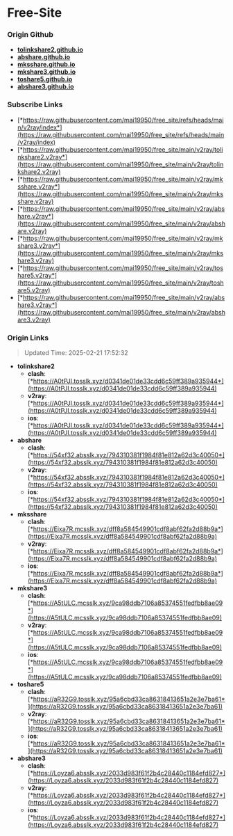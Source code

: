 # Free-Site

### Origin Github

- [**tolinkshare2.github.io**](https://github.com/tolinkshare2/tolinkshare2.github.io)
- [**abshare.github.io**](https://github.com/abshare/abshare.github.io)
- [**mksshare.github.io**](https://github.com/mksshare/mksshare.github.io)
- [**mkshare3.github.io**](https://github.com/mkshare3/mkshare3.github.io)
- [**toshare5.github.io**](https://github.com/toshare5/toshare5.github.io)
- [**abshare3.github.io**](https://github.com/abshare3/abshare3.github.io)

### Subscribe Links

- [*https://raw.githubusercontent.com/mai19950/free_site/refs/heads/main/v2ray/index*](https://raw.githubusercontent.com/mai19950/free_site/refs/heads/main/v2ray/index)
- [*https://raw.githubusercontent.com/mai19950/free_site/main/v2ray/tolinkshare2.v2ray*](https://raw.githubusercontent.com/mai19950/free_site/main/v2ray/tolinkshare2.v2ray)
- [*https://raw.githubusercontent.com/mai19950/free_site/main/v2ray/mksshare.v2ray*](https://raw.githubusercontent.com/mai19950/free_site/main/v2ray/mksshare.v2ray)
- [*https://raw.githubusercontent.com/mai19950/free_site/main/v2ray/abshare.v2ray*](https://raw.githubusercontent.com/mai19950/free_site/main/v2ray/abshare.v2ray)
- [*https://raw.githubusercontent.com/mai19950/free_site/main/v2ray/mkshare3.v2ray*](https://raw.githubusercontent.com/mai19950/free_site/main/v2ray/mkshare3.v2ray)
- [*https://raw.githubusercontent.com/mai19950/free_site/main/v2ray/toshare5.v2ray*](https://raw.githubusercontent.com/mai19950/free_site/main/v2ray/toshare5.v2ray)
- [*https://raw.githubusercontent.com/mai19950/free_site/main/v2ray/abshare3.v2ray*](https://raw.githubusercontent.com/mai19950/free_site/main/v2ray/abshare3.v2ray)

### Origin Links

> Updated Time: 2025-02-21 17:52:32

- **tolinkshare2**
  - **clash**: [*https://A0tPJI.tosslk.xyz/d0341de01de33cdd6c59ff389a935944*](https://A0tPJI.tosslk.xyz/d0341de01de33cdd6c59ff389a935944)
  - **v2ray**: [*https://A0tPJI.tosslk.xyz/d0341de01de33cdd6c59ff389a935944*](https://A0tPJI.tosslk.xyz/d0341de01de33cdd6c59ff389a935944)
  - **ios**: [*https://A0tPJI.tosslk.xyz/d0341de01de33cdd6c59ff389a935944*](https://A0tPJI.tosslk.xyz/d0341de01de33cdd6c59ff389a935944)
- **abshare**
  - **clash**: [*https://54xf32.absslk.xyz/794310381f1984f81e812a62d3c40050*](https://54xf32.absslk.xyz/794310381f1984f81e812a62d3c40050)
  - **v2ray**: [*https://54xf32.absslk.xyz/794310381f1984f81e812a62d3c40050*](https://54xf32.absslk.xyz/794310381f1984f81e812a62d3c40050)
  - **ios**: [*https://54xf32.absslk.xyz/794310381f1984f81e812a62d3c40050*](https://54xf32.absslk.xyz/794310381f1984f81e812a62d3c40050)
- **mksshare**
  - **clash**: [*https://Eixa7R.mcsslk.xyz/dff8a584549901cdf8abf62fa2d88b9a*](https://Eixa7R.mcsslk.xyz/dff8a584549901cdf8abf62fa2d88b9a)
  - **v2ray**: [*https://Eixa7R.mcsslk.xyz/dff8a584549901cdf8abf62fa2d88b9a*](https://Eixa7R.mcsslk.xyz/dff8a584549901cdf8abf62fa2d88b9a)
  - **ios**: [*https://Eixa7R.mcsslk.xyz/dff8a584549901cdf8abf62fa2d88b9a*](https://Eixa7R.mcsslk.xyz/dff8a584549901cdf8abf62fa2d88b9a)
- **mkshare3**
  - **clash**: [*https://A5tULC.mcsslk.xyz/9ca98ddb7106a85374551fedfbb8ae09*](https://A5tULC.mcsslk.xyz/9ca98ddb7106a85374551fedfbb8ae09)
  - **v2ray**: [*https://A5tULC.mcsslk.xyz/9ca98ddb7106a85374551fedfbb8ae09*](https://A5tULC.mcsslk.xyz/9ca98ddb7106a85374551fedfbb8ae09)
  - **ios**: [*https://A5tULC.mcsslk.xyz/9ca98ddb7106a85374551fedfbb8ae09*](https://A5tULC.mcsslk.xyz/9ca98ddb7106a85374551fedfbb8ae09)
- **toshare5**
  - **clash**: [*https://aR32G9.tosslk.xyz/95a6cbd33ca86318413651a2e3e7ba61*](https://aR32G9.tosslk.xyz/95a6cbd33ca86318413651a2e3e7ba61)
  - **v2ray**: [*https://aR32G9.tosslk.xyz/95a6cbd33ca86318413651a2e3e7ba61*](https://aR32G9.tosslk.xyz/95a6cbd33ca86318413651a2e3e7ba61)
  - **ios**: [*https://aR32G9.tosslk.xyz/95a6cbd33ca86318413651a2e3e7ba61*](https://aR32G9.tosslk.xyz/95a6cbd33ca86318413651a2e3e7ba61)
- **abshare3**
  - **clash**: [*https://Loyza6.absslk.xyz/2033d983f61f2b4c28440c1184efd827*](https://Loyza6.absslk.xyz/2033d983f61f2b4c28440c1184efd827)
  - **v2ray**: [*https://Loyza6.absslk.xyz/2033d983f61f2b4c28440c1184efd827*](https://Loyza6.absslk.xyz/2033d983f61f2b4c28440c1184efd827)
  - **ios**: [*https://Loyza6.absslk.xyz/2033d983f61f2b4c28440c1184efd827*](https://Loyza6.absslk.xyz/2033d983f61f2b4c28440c1184efd827)
